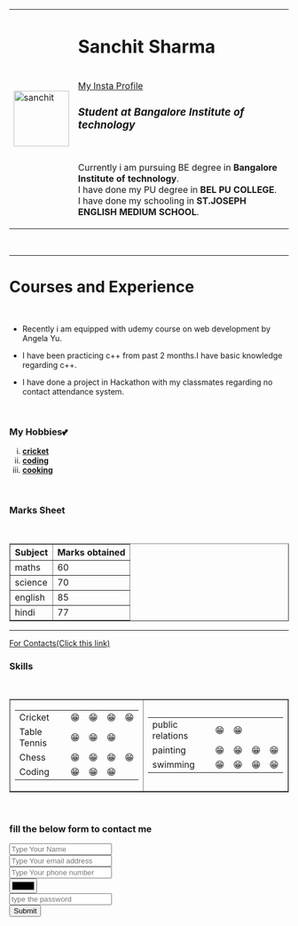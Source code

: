 <!DOCTYPE html>
<html lang="en">
<head>
    <meta charset="UTF-8">
    <meta http-equiv="X-UA-Compatible" content="IE=edge">
    <meta name="viewport" content="width=device-width, initial-scale=1.0">
    <title>SANCHIT'S WEBPAGE</title>
</head>
<body>
    <table cellspacing="30">
        <tr>
            <td><img src="https://th.bing.com/th/id/R.c41cb8d73593b1e612afb66608ff6b11?rik=j6U5tlG8Gti8OQ&riu=http%3a%2f%2fim.rediff.com%2fmovies%2f2019%2fdec%2f24hritik1.jpg&ehk=klExdH0jZotU8lgokItQQxORxhOvaMAswCGRwa3ty84%3d&risl=&pid=ImgRaw&r=0" alt="sanchit" width="100" height="100"></td>
            <td><h1><strong>Sanchit Sharma</strong></h1>
                <br>
                <a href="https://www.instagram.com/sanchit_8_2003/">My Insta Profile</a>
                <h3><em><strong>Student at Bangalore Institute of technology</strong></em></h3>
                <br>
                <p>
                    Currently i am pursuing BE degree in <strong>Bangalore Institute of technology</strong>.
                    <br>
                    I have done my PU degree in <strong>BEL PU COLLEGE</strong>.
                    <br>
                    I have done my schooling in <strong>ST.JOSEPH ENGLISH MEDIUM SCHOOL</strong>.
                </p></td>
        </tr>
    </table>
    <br>
    <hr size="3">
    <h1>Courses and Experience</h1>
    <br>
    <ul>
        <li>
            <p>
                Recently i am equipped with udemy course on web development by Angela Yu.
            </p>
        </li>
        <li>
            <p>
                I have been practicing c++ from past 2 months.I have basic knowledge regarding c++.
            </p>
        </li>
        <li>
            <p>
                I have done a project in Hackathon with my classmates regarding no contact attendance system.
            </p>
        </li>
    </ul>
    <br>
    <h3><strong>My Hobbies💕</strong></h3>
    <ol type="i">
        <li>
            <strong><a href="cricket.txt">cricket</a></strong>
        </li>
        <li>
            <strong><a href="coding.txt">coding</a></strong>
        </li>
        <li>
            <strong><a href="cooking.txt">cooking</a></strong>
        </li>
    </ol>
    <br>
    <h3>Marks Sheet</h3>
    <table border="1">
        <thead>
            <tr>
                <th>Subject</th>
                <th>Marks obtained</th>
            </tr>
        </thead>
        <tr>
            <td>
                maths
            </td>
            <td>
                60
            </td>
        </tr>
        <br>
        <tr>
            <td>
                science
            </td>
            <td>
                70
            </td>
        </tr>
        <tr>
            <td>
                 english
            </td>
            <td>
                85
            </td>
        </tr>
        <tr>
            <td>
                hindi
            </td>
            <td>
                77
            </td>
        </tr>
    </table>
    <hr>
    <a href="contact.html">For Contacts(Click this link)</a>
    <br>
    <h3>Skills</h3>
    <br>
    <table border="1">
        <tr>
            <td><table>
                <tr>
                    <td>Cricket</td>
                    <td>😁</td>
                    <td>😁</td>
                    <td>😁</td>
                    <td>😁</td>
                </tr>
                <tr>
                    <td>Table Tennis</td>
                    <td>😁</td>
                    <td>😁</td>
                    <td>😁</td>
                </tr>
                <tr>
                    <td>Chess</td>
                    <td>😁</td>
                    <td>😁</td>
                    <td>😁</td>
                    <td>😁</td>
                </tr>
                <tr>
                    <td>Coding</td>
                    <td>😁</td>
                    <td>😁</td>
                    <td>😁</td>
                </tr>
            </table></td>
            <td>
                <table>
                    <tr>
                        <td>public relations</td>
                        <td>😁</td>
                        <td>😁</td>
                    </tr>
                    <tr>
                        <td>painting</td>
                        <td>😁</td>
                        <td>😁</td>
                        <td>😁</td>
                        <td>😁</td>
                    </tr>
                    <tr>
                        <td>swimming</td>
                        <td>😁</td>
                        <td>😁</td>
                        <td>😁</td>
                        <td>😁</td>
                    </tr>
                </table>
            </td>
        </tr>
    </table>
    <br>
    <h3>fill the below form to contact me</h3>
    <form>
        <input placeholder="Type Your Name" type="text">
        <br>
        <input placeholder="Type Your email address" type="text">
        <br>
        <input placeholder="Type Your phone number" type="text">
        <br>
        <input type="color">
        <br>
        <input type="password" placeholder="type the password">
        <br>
        <input type="submit">
    </form>
</body>
</html>
